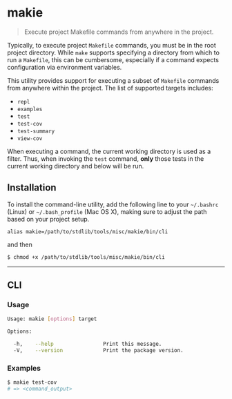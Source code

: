 makie
===

> Execute project Makefile commands from anywhere in the project.

<!-- <intro> -->
Typically, to execute project `Makefile` commands, you must be in the root project directory. While `make` supports specifying a directory from which to run a `Makefile`, this can be cumbersome, especially if a command expects configuration via environment variables.

This utility provides support for executing a subset of `Makefile` commands from anywhere within the project. The list of supported targets includes:

* `repl`
* `examples`
* `test`
* `test-cov`
* `test-summary`
* `view-cov`

When executing a command, the current working directory is used as a filter. Thus, when invoking the `test` command, __only__ those tests in the current working directory and below will be run.

<!-- </intro> -->

<!-- <installation> -->
## Installation

To install the command-line utility, add the following line to your `~/.bashrc` (Linux) or `~/.bash_profile` (Mac OS X), making sure to adjust the path based on your project setup.

``` text
alias makie=/path/to/stdlib/tools/misc/makie/bin/cli
```

and then

``` bash
$ chmod +x /path/to/stdlib/tools/misc/makie/bin/cli
```

<!-- </installation> -->

<!-- <cli> -->
---

## CLI

<!-- <usage> -->
### Usage

``` bash
Usage: makie [options] target

Options:

  -h,    --help                Print this message.
  -V,    --version             Print the package version.
```

<!-- </usage> -->

<!-- <examples> -->
### Examples

``` bash
$ makie test-cov
# => <command_output>
```

<!-- </examples> -->
<!-- </cli> -->

<!-- <links> -->
<!-- </links> -->
